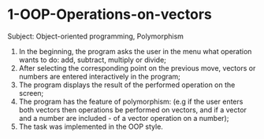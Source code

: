 # 1-OOP-Operations-on-vectors


Subject: Object-oriented programming, Polymorphism

1. In the beginning, the program asks the user in the menu what operation
   wants to do: add, subtract, multiply or divide;
2. After selecting the corresponding point on the previous move, vectors or numbers are entered interactively in the program;
3. The program displays the result of the performed operation on the screen;
4. The program has the feature of polymorphism:
   (e.g if the user enters both vectors then operations be performed on vectors, 
    and if a vector and a number are included - of a vector operation on a number);
5. The task was implemented in the OOP style.
